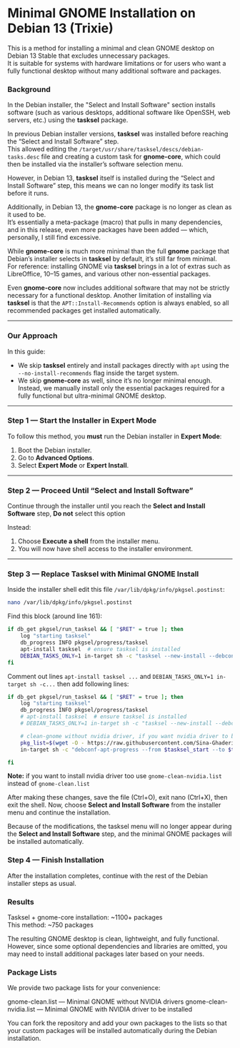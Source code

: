 # Minimal GNOME Installation on Debian 13 (Trixie)
This is a method for installing a minimal and clean GNOME desktop on Debian 13 Stable that excludes unnecessary packages.  
It is suitable for systems with hardware limitations or for users who want a fully functional desktop without many additional software and packages.

### Background

In the Debian installer, the "Select and Install Software" section installs software (such as various desktops, additional software like OpenSSH, web servers, etc.) using the **tasksel** package.

In previous Debian installer versions, **tasksel** was installed before reaching the “Select and Install Software” step.  
This allowed editing the `/target/usr/share/tasksel/descs/debian-tasks.desc` file and creating a custom task for **gnome-core**, which could then be installed via the installer’s software selection menu.

However, in Debian 13, **tasksel** itself is installed during the “Select and Install Software” step, this means we can no longer modify its task list before it runs.

Additionally, in Debian 13, the **gnome-core** package is no longer as clean as it used to be.  
It’s essentially a meta-package (macro) that pulls in many dependencies, and in this release, even more packages have been added — which, personally, I still find excessive.

While **gnome-core** is much more minimal than the full **gnome** package that Debian’s installer selects in **tasksel** by default, it’s still far from minimal.  
For reference: installing GNOME via **tasksel** brings in a lot of extras such as LibreOffice, 10–15 games, and various other non-essential packages.  

Even **gnome-core** now includes additional software that may not be strictly necessary for a functional desktop.
Another limitation of installing via **tasksel** is that the `APT::Install-Recommends` option is always enabled, so all recommended packages get installed automatically.

---

### Our Approach

In this guide:

- We skip **tasksel** entirely and install packages directly with `apt` using the `--no-install-recommends` flag inside the target system.  
- We skip **gnome-core** as well, since it’s no longer minimal enough. Instead, we manually install only the essential packages required for a fully functional but ultra-minimal GNOME desktop.

---

### Step 1 — Start the Installer in Expert Mode

To follow this method, you **must** run the Debian installer in **Expert Mode**:

1. Boot the Debian installer.  
2. Go to **Advanced Options**.  
3. Select **Expert Mode** or **Expert Install**.

---

### Step 2 — Proceed Until “Select and Install Software”

Continue through the installer until you reach the **Select and Install Software** step, **Do not** select this option

Instead:
1. Choose **Execute a shell** from the installer menu.  
2. You will now have shell access to the installer environment.

---

### Step 3 — Replace Tasksel with Minimal GNOME Install

Inside the installer shell edit this file `/var/lib/dpkg/info/pkgsel.postinst`:

```bash
nano /var/lib/dpkg/info/pkgsel.postinst
```
Find this block (around line 161):

```bash
if db_get pkgsel/run_tasksel && [ "$RET" = true ]; then
    log "starting tasksel"
    db_progress INFO pkgsel/progress/tasksel
    apt-install tasksel  # ensure tasksel is installed
    DEBIAN_TASKS_ONLY=1 in-target sh -c "tasksel --new-install --debconf-apt-progress='--from $tasksel_start --to $tasksel_end --logstderr'" || aptfailed
fi
```
Comment out lines `apt-install tasksel ...` and `DEBIAN_TASKS_ONLY=1 in-target sh -c...` then add following lines:
```bash
if db_get pkgsel/run_tasksel && [ "$RET" = true ]; then
    log "starting tasksel"
    db_progress INFO pkgsel/progress/tasksel
    # apt-install tasksel  # ensure tasksel is installed
    # DEBIAN_TASKS_ONLY=1 in-target sh -c "tasksel --new-install --debconf-apt-progress='--from $tasksel_start --to $tasksel_end --logstderr'" || aptfailed

    # clean-gnome without nvidia driver, if you want nvidia driver to be installed too use gnome-clean-nvidia.list in link below
    pkg_list=$(wget -O - https://raw.githubusercontent.com/Sina-Ghaderi/di-tasks/refs/heads/master/gnome-clean.list) || aptfailed
    in-target sh -c "debconf-apt-progress --from $tasksel_start --to $tasksel_end --logstderr -- apt-get -q -y install --no-install-recommends -- $pkg_list" || aptfailed

fi
```
**Note:** if you want to install nvidia driver too use `gnome-clean-nvidia.list` instead of `gnome-clean.list`

After making these changes, save the file (Ctrl+O), exit nano (Ctrl+X), then exit the shell.
Now, choose **Select and Install Software** from the installer menu and continue the installation.

Because of the modifications, the tasksel menu will no longer appear during the **Select and Install Software** step, and the minimal GNOME packages will be installed automatically.

### Step 4 — Finish Installation
After the installation completes, continue with the rest of the Debian installer steps as usual.

### Results
Tasksel + gnome-core installation: ~1100+ packages  
This method: ~750 packages

The resulting GNOME desktop is clean, lightweight, and fully functional.
However, since some optional dependencies and libraries are omitted, you may need to install additional packages later based on your needs.

### Package Lists
We provide two package lists for your convenience:

gnome-clean.list — Minimal GNOME without NVIDIA drivers
gnome-clean-nvidia.list — Minimal GNOME with NVIDIA driver to be installed

You can fork the repository and add your own packages to the lists so that your custom packages will be installed automatically during the Debian installation.
